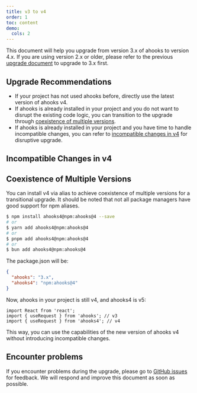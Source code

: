 ```yaml
---
title: v3 to v4
order: 1
toc: content
demo:
  cols: 2
---
```


This document will help you upgrade from version 3.x of ahooks to version 4.x. If you are using version 2.x or older, please refer to the previous [upgrade document](https://ahooks-v3.js.org/zh-CN/guide/upgrade) to upgrade to 3.x first.

## Upgrade Recommendations

- If your project has not used ahooks before, directly use the latest version of ahooks v4.
- If ahooks is already installed in your project and you do not want to disrupt the existing code logic, you can transition to the upgrade through [coexistence of multiple versions](#coexistence-of-multiple-versions).
- If ahooks is already installed in your project and you have time to handle incompatible changes, you can refer to [incompatible changes in v4](#incompatible-changes-in-v4) for disruptive upgrade.

## Incompatible Changes in v4

<!-- TODO: Developers, please update this document after introducing breaking changes. -->

## Coexistence of Multiple Versions

You can install v4 via alias to achieve coexistence of multiple versions for a transitional upgrade. It should be noted that not all package managers have good support for npm aliases.

```bash
$ npm install ahooks4@npm:ahooks@4 --save
# or
$ yarn add ahooks4@npm:ahooks@4
# or
$ pnpm add ahooks4@npm:ahooks@4
# or
$ bun add ahooks4@npm:ahooks@4
```

The package.json will be:

```json
{
  "ahooks": "3.x",
  "ahooks4": "npm:ahooks@4"
}
```

Now, ahooks in your project is still v4, and ahooks4 is v5:

```tsx
import React from 'react';
import { useRequest } from 'ahooks'; // v3
import { useRequest } from 'ahooks4'; // v4
```

This way, you can use the capabilities of the new version of ahooks v4 without introducing incompatible changes.

## Encounter problems

If you encounter problems during the upgrade, please go to [GitHub issues](https://github.com/alibaba/hooks/issues) for feedback. We will respond and improve this document as soon as possible.
